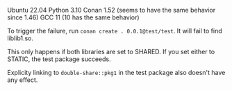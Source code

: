 Ubuntu 22.04
Python 3.10
Conan 1.52 (seems to have the same behavior since 1.46)
GCC 11 (10 has the same behavior)

To trigger the failure, run `conan create . 0.0.1@test/test`. It will fail to find liblib1.so.

This only happens if both libraries are set to SHARED. If you set either to STATIC, the test package succeeds.

Explicity linking to `double-share::pkg1` in the test package also doesn't have any effect.
